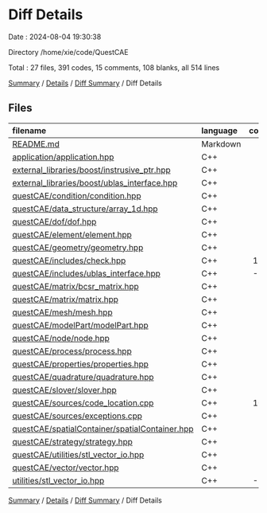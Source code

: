 # Diff Details

Date : 2024-08-04 19:30:38

Directory /home/xie/code/QuestCAE

Total : 27 files,  391 codes, 15 comments, 108 blanks, all 514 lines

[Summary](results.md) / [Details](details.md) / [Diff Summary](diff.md) / Diff Details

## Files
| filename | language | code | comment | blank | total |
| :--- | :--- | ---: | ---: | ---: | ---: |
| [README.md](/README.md) | Markdown | 31 | 0 | 34 | 65 |
| [application/application.hpp](/application/application.hpp) | C++ | 0 | 0 | -1 | -1 |
| [external_libraries/boost/instrusive_ptr.hpp](/external_libraries/boost/instrusive_ptr.hpp) | C++ | 0 | 0 | 1 | 1 |
| [external_libraries/boost/ublas_interface.hpp](/external_libraries/boost/ublas_interface.hpp) | C++ | 21 | 6 | 6 | 33 |
| [questCAE/condition/condition.hpp](/questCAE/condition/condition.hpp) | C++ | 0 | 0 | -1 | -1 |
| [questCAE/data_structure/array_1d.hpp](/questCAE/data_structure/array_1d.hpp) | C++ | 0 | 0 | -1 | -1 |
| [questCAE/dof/dof.hpp](/questCAE/dof/dof.hpp) | C++ | 0 | 0 | -1 | -1 |
| [questCAE/element/element.hpp](/questCAE/element/element.hpp) | C++ | 0 | 0 | -1 | -1 |
| [questCAE/geometry/geometry.hpp](/questCAE/geometry/geometry.hpp) | C++ | 0 | 0 | -1 | -1 |
| [questCAE/includes/check.hpp](/questCAE/includes/check.hpp) | C++ | 185 | 6 | 47 | 238 |
| [questCAE/includes/ublas_interface.hpp](/questCAE/includes/ublas_interface.hpp) | C++ | -21 | -6 | -6 | -33 |
| [questCAE/matrix/bcsr_matrix.hpp](/questCAE/matrix/bcsr_matrix.hpp) | C++ | 0 | 0 | 1 | 1 |
| [questCAE/matrix/matrix.hpp](/questCAE/matrix/matrix.hpp) | C++ | 0 | 0 | -1 | -1 |
| [questCAE/mesh/mesh.hpp](/questCAE/mesh/mesh.hpp) | C++ | 0 | 0 | -1 | -1 |
| [questCAE/modelPart/modelPart.hpp](/questCAE/modelPart/modelPart.hpp) | C++ | 0 | 0 | -1 | -1 |
| [questCAE/node/node.hpp](/questCAE/node/node.hpp) | C++ | 0 | 0 | -1 | -1 |
| [questCAE/process/process.hpp](/questCAE/process/process.hpp) | C++ | 0 | 0 | -1 | -1 |
| [questCAE/properties/properties.hpp](/questCAE/properties/properties.hpp) | C++ | 0 | 0 | -1 | -1 |
| [questCAE/quadrature/quadrature.hpp](/questCAE/quadrature/quadrature.hpp) | C++ | 0 | 0 | -1 | -1 |
| [questCAE/slover/slover.hpp](/questCAE/slover/slover.hpp) | C++ | 0 | 0 | -1 | -1 |
| [questCAE/sources/code_location.cpp](/questCAE/sources/code_location.cpp) | C++ | 104 | 4 | 18 | 126 |
| [questCAE/sources/exceptions.cpp](/questCAE/sources/exceptions.cpp) | C++ | 71 | 5 | 24 | 100 |
| [questCAE/spatialContainer/spatialContainer.hpp](/questCAE/spatialContainer/spatialContainer.hpp) | C++ | 0 | 0 | -1 | -1 |
| [questCAE/strategy/strategy.hpp](/questCAE/strategy/strategy.hpp) | C++ | 0 | 0 | -1 | -1 |
| [questCAE/utilities/stl_vector_io.hpp](/questCAE/utilities/stl_vector_io.hpp) | C++ | 17 | 5 | 10 | 32 |
| [questCAE/vector/vector.hpp](/questCAE/vector/vector.hpp) | C++ | 0 | 0 | -1 | -1 |
| [utilities/stl_vector_io.hpp](/utilities/stl_vector_io.hpp) | C++ | -17 | -5 | -10 | -32 |

[Summary](results.md) / [Details](details.md) / [Diff Summary](diff.md) / Diff Details